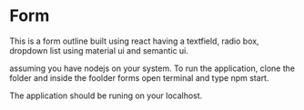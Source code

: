 # Form
This is a form outline built using react having a textfield, radio box, dropdown list using material ui and semantic ui.

assuming you have nodejs on your system.
To run the application, clone the folder and inside the foolder forms open terminal and type npm start.


The application should be runing on your localhost.

